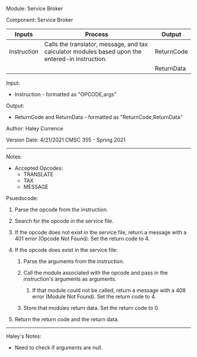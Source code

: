 Module: Service Broker

Component: Service Broker


| Inputs | Process | Output |
| --- | --- | --- |
| Instruction | Calls the translator, message, and tax calculator modules based upon the entered-in instruction. | ReturnCode |
| | | ReturnData |

Input: 
* Instruction - formatted as "OPCODE,args"

Output: 
* ReturnCode and ReturnData - formatted as "ReturnCode,ReturnData"

Author: Haley Currence

Version Date: 4/21/2021 CMSC 355 - Spring 2021

---

Notes:
* Accepted Opcodes:
  * TRANSLATE
  * TAX
  * MESSAGE

Psuedocode:
1. Parse the opcode from the instruction. 
2. Search for the opcode in the service file.
3. If the opcode does not exist in the service file, return a message with a 401 error (Opcode Not Found). Set the return code to 4.
4. If the opcode does exist in the service file:

   1. Parse the arguments from the instruction. 
   2. Call the module associated with the opcode and pass in the instruction's arguments as arguments.


      1. If that module could not be called, return a message with a 408 error (Module Not Found). Set the return code to 4.


   3. Store that modules return data. Set the return code to 0.


5. Return the return code and the return data.

---

Haley's Notes:
* Need to check if arguments are null.
